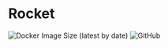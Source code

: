 # Rocket
![Docker Image Size (latest by date)](https://img.shields.io/docker/image-size/tutu-inc/rocket)
![GitHub](https://img.shields.io/github/license/tutu-inc/rocket)

